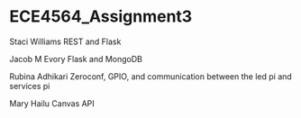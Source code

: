 # ECE4564_Assignment3

Staci Williams 
REST and Flask 

Jacob M Evory 
Flask and MongoDB

Rubina Adhikari
Zeroconf, GPIO, and communication between the led pi and services pi

Mary Hailu 
Canvas API 
